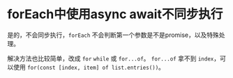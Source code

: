 # forEach中使用async await不同步执行

是的，不会同步执行，`forEach` 不会判断第一个参数是不是promise，以及特殊处理。

解决方法也比较简单，改成 `for` `while` 或 `for...of`。
`for...of` 拿不到 `index`，可以使用 `for(const [index, item] of list.entries())`。
